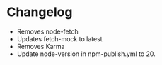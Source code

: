 # Changelog

* Removes node-fetch
* Updates fetch-mock to latest
* Removes Karma
* Update node-version in npm-publish.yml to 20.
